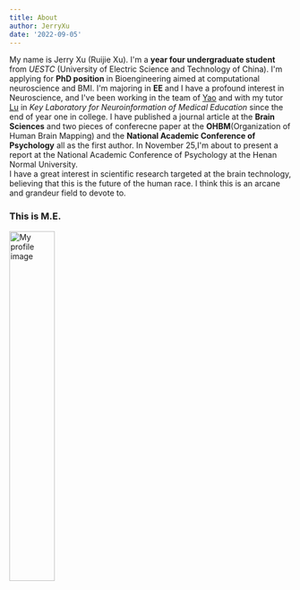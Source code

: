 ```yaml
---
title: About
author: JerryXu
date: '2022-09-05'
---
```

My name is Jerry Xu (Ruijie Xu). 
I'm a <strong>year four undergraduate student</strong> from <em>UESTC</em> (University of Electric Science and Technology of China). 
I'm applying for <strong>PhD position</strong> in Bioengineering aimed at computational neuroscience and BMI.
I'm majoring in <strong>EE</strong> and I have a profound interest in Neuroscience, 
and I've been working in the team of [Yao](https://scholar.google.com/citations?user=ClUoWqsAAAAJ&hl=en&oi=ao) 
and with my tutor [Lu](https://scholar.google.com/citations?user=OLWmCDYAAAAJ&hl=en&oi=sra) 
in <em> Key Laboratory for Neuroinformation of Medical Education </em> since the end of year one in college. 
I have published a journal article at the <strong>Brain Sciences</strong> and two pieces of conferecne paper at the <strong>OHBM</strong>(Organization of Human Brain Mapping) 
and the <strong>National Academic Conference of Psychology</strong> all as the first author.
In November 25,I'm about to present a report at the National Academic Conference of Psychology at the Henan Normal University.   
I have a great interest in scientific research targeted at the brain technology, believing that this is the future of the human race. 
I think this is an arcane and grandeur field to devote to.
<h3>This is M.E.</h3>
<img src="/./about_files/ME.jpg" alt="My profile image" width="40%" height="40%"/>
